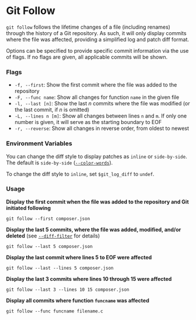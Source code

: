 # Git Follow

`git follow` follows the lifetime changes of a file (including renames) through the history of a Git repository. As such, it will only display commits where the file was affected, providing a simplified log and patch diff format.

Options can be specified to provide specific commit information via the use of flags. If no flags are given, all applicable commits will be shown.

### Flags

+ `-f, --first`: Show the first commit where the file was added to the repository
+ `-F, --func name`: Show all changes for function `name` in the given file
+ `-l, --last [n]`: Show the last _n_ commits where the file was modified (or the last commit, if _n_ is omitted)
+ `-L, --lines n [m]`: Show all changes between lines `n` and `m`. If only one number is given, it will serve as the starting boundary to EOF
+ `-r, --reverse`: Show all changes in reverse order, from oldest to newest

### Environment Variables

You can change the diff style to display patches as `inline` or `side-by-side`. The default is `side-by-side` ([`--color-words`](https://git-scm.com/docs/git-log#git-log---color-wordsltregexgt)).

To change the diff style to `inline`, set `$git_log_diff` to `undef`.

### Usage

**Display the first commit when the file was added to the repository and Git initiated following**

```shell
git follow --first composer.json
```

**Display the last 5 commits, where the file was added, modified, and/or deleted** (see [`--diff-filter`](https://git-scm.com/docs/git-log#git-log---diff-filterACDMRTUXB82308203) for details)

```shell
git follow --last 5 composer.json
```

**Display the last commit where lines 5 to EOF were affected**

```shell
git follow --last --lines 5 composer.json
```

**Display the last 3 commits where lines 10 through 15 were affected**

```shell
git follow --last 3 --lines 10 15 composer.json
```

**Display all commits where function `funcname` was affected**

```shell
git follow --func funcname filename.c
```

